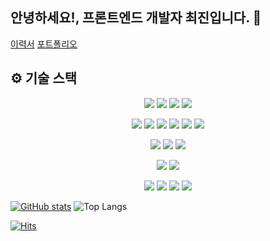 ## 안녕하세요!, 프론트엔드 개발자 최진입니다. 👋


[이력서](https://chlwls123.notion.site/b178303bd1c0419bacf7917c67487b58)
[포트폴리오](https://chlwls123.notion.site/127a2de74eae80d5a87bfa555b8b3469)


## ⚙️ 기술 스택

<p align='center'>
  <img src="https://img.shields.io/badge/-TypeScript-396EB0?style=flat-plastic&logo=TypeScript&logoColor=white"/>
  <img src="https://img.shields.io/badge/-Javascript-F7DF1E?style=flat-plastic&logo=javascript&logoColor=white"/>
  <img src="https://img.shields.io/badge/-HTML5-E34F26?style=flat-plastic&logo=html5&logoColor=white"/>
  <img src="https://img.shields.io/badge/-CSS3-1572B6?style=flat-plastic&logo=css3&logoColor=white"/>
</p>
<p align='center'>
  <img src="https://img.shields.io/badge/-Next.js-000000?style=flat-plastic&logo=nextdotjs&logoColor=white"/>
  <img src="https://img.shields.io/badge/-react-61DAFB?style=flat-plastic&logo=react&logoColor=white"/>
  <img src="https://img.shields.io/badge/-React Query-FF4154?style=flat-plastic&logo=reactquery&logoColor=white"/>
  <img src="https://img.shields.io/badge/-React Hook Form-EC5990?style=flat-plastic&logo=reacthookform&logoColor=white"/>
  <img src="https://img.shields.io/badge/-Redux-764ABC?style=flat-plastic&logo=redux&logoColor=white"/>
  <img src="https://img.shields.io/badge/-Zustand-000000?style=flat-plastic&logo=&logoColor=white"/>
</p>
<p align='center'>
  <img src="https://img.shields.io/badge/-Sass-CC6699?style=flat-plastic&logo=sass&logoColor=white"/>
  <img src="https://img.shields.io/badge/-TailwindCSS-06B6D4?style=flat-plastic&logo=tailwindcss&logoColor=white"/>
  <img src="https://img.shields.io/badge/-shadcn/ui-000000?style=flat-plastic&logo=shadcnui&logoColor=white"/>
</p>
<p align='center'>
  <img src="https://img.shields.io/badge/-Firebase-DD2C00?style=flat-plastic&logo=firebase&logoColor=white"/>
  <img src="https://img.shields.io/badge/-Vercel-000000?style=flat-plastic&logo=vercel&logoColor=white"/>
</p>
<p align='center'>
  <img src="https://img.shields.io/badge/-Slack-753188?style=flat-plastic&logo=Slack&logoColor=white"/>
  <img src="https://img.shields.io/badge/-notion-000000?style=flat-plastic&logo=notion&logoColor=white"/>
  <img src="https://img.shields.io/badge/-Figma-F24E1E?style=flat-plastic&logo=figma&logoColor=white"/>
  <img src="https://img.shields.io/badge/-Github-2C272E?style=flat-plastic&logo=GitHub&logoColor=white"/>
</p>

[![GitHub stats](https://github-readme-stats.vercel.app/api?username=nwejin)](https://github.com/nwejin/github-readme-stats)
![Top Langs](https://github-readme-stats.vercel.app/api/top-langs/?username=nwejin&layout=compact)

[![Hits](https://hits.seeyoufarm.com/api/count/incr/badge.svg?url=https%3A%2F%2Fgithub.com%2Fnwejin%2Fhit-counter&count_bg=%2379C83D&title_bg=%23555555&icon=&icon_color=%23E7E7E7&title=hits&edge_flat=false)](https://hits.seeyoufarm.com)

<!--
**nwejin/nwejin** is a ✨ _special_ ✨ repository because its `README.md` (this file) appears on your GitHub profile.

Here are some ideas to get you started:

- 🔭 I’m currently working on ...
- 🌱 I’m currently learning ...
- 👯 I’m looking to collaborate on ...
- 🤔 I’m looking for help with ...
- 💬 Ask me about ...
- 📫 How to reach me: ...
- 😄 Pronouns: ...
- ⚡ Fun fact: ...
-->



